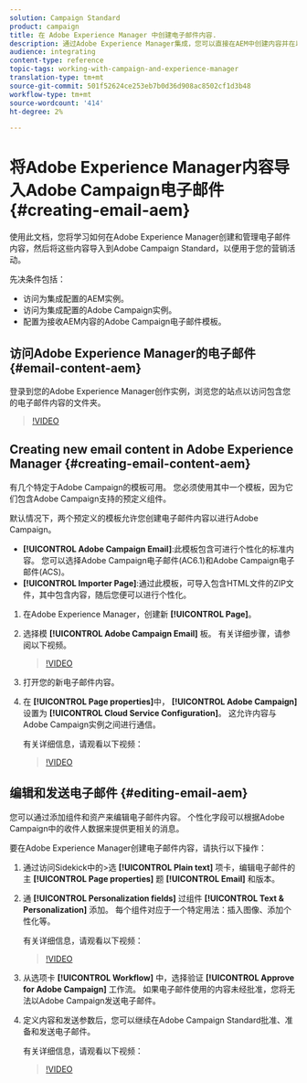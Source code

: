 ```yaml
---
solution: Campaign Standard
product: campaign
title: 在 Adobe Experience Manager 中创建电子邮件内容.
description: 通过Adobe Experience Manager集成，您可以直接在AEM中创建内容并在以后的Adobe Campaign中使用它。
audience: integrating
content-type: reference
topic-tags: working-with-campaign-and-experience-manager
translation-type: tm+mt
source-git-commit: 501f52624ce253eb7b0d36d908ac8502cf1d3b48
workflow-type: tm+mt
source-wordcount: '414'
ht-degree: 2%

---
```



# 将Adobe Experience Manager内容导入Adobe Campaign电子邮件 {#creating-email-aem}

使用此文档，您将学习如何在Adobe Experience Manager创建和管理电子邮件内容，然后将这些内容导入到Adobe Campaign Standard，以便用于您的营销活动。

先决条件包括：

* 访问为集成配置的AEM实例。
* 访问为集成配置的Adobe Campaign实例。
* 配置为接收AEM内容的Adobe Campaign电子邮件模板。

## 访问Adobe Experience Manager的电子邮件 {#email-content-aem}

登录到您的Adobe Experience Manager创作实例，浏览您的站点以访问包含您的电子邮件内容的文件夹。

>[!VIDEO](https://video.tv.adobe.com/v/29996)

## Creating new email content in Adobe Experience Manager {#creating-email-content-aem}

有几个特定于Adobe Campaign的模板可用。 您必须使用其中一个模板，因为它们包含Adobe Campaign支持的预定义组件。

默认情况下，两个预定义的模板允许您创建电子邮件内容以进行Adobe Campaign。

* **[!UICONTROL Adobe Campaign Email]**:此模板包含可进行个性化的标准内容。 您可以选择Adobe Campaign电子邮件(AC6.1)和Adobe Campaign电子邮件(ACS)。
* **[!UICONTROL Importer Page]**:通过此模板，可导入包含HTML文件的ZIP文件，其中包含内容，随后您便可以进行个性化。

1. 在Adobe Experience Manager，创建新 **[!UICONTROL Page]**。

1. 选择模 **[!UICONTROL Adobe Campaign Email]** 板。 有关详细步骤，请参阅以下视频。
   >[!VIDEO](https://video.tv.adobe.com/v/29997)

1. 打开您的新电子邮件内容。

1. 在 **[!UICONTROL Page properties]**&#x200B;中， **[!UICONTROL Adobe Campaign]** 设置为 **[!UICONTROL Cloud Service Configuration]**。 这允许内容与Adobe Campaign实例之间进行通信。

   有关详细信息，请观看以下视频：

   >[!VIDEO](https://video.tv.adobe.com/v/29999)

## 编辑和发送电子邮件 {#editing-email-aem}

您可以通过添加组件和资产来编辑电子邮件内容。 个性化字段可以根据Adobe Campaign中的收件人数据来提供更相关的消息。

要在Adobe Experience Manager创建电子邮件内容，请执行以下操作：

1. 通过访问Sidekick中的>选 **[!UICONTROL Plain text]** 项卡，编辑电子邮件的主 **[!UICONTROL Page properties]** 题 **[!UICONTROL Email]** 和版本。

1. 通 **[!UICONTROL Personalization fields]** 过组件 **[!UICONTROL Text & Personalization]** 添加。 每个组件对应于一个特定用法：插入图像、添加个性化等。

   有关详细信息，请观看以下视频：
   >[!VIDEO](https://video.tv.adobe.com/v/29998)

1. 从选项卡 **[!UICONTROL Workflow]** 中，选择验证 **[!UICONTROL Approve for Adobe Campaign]** 工作流。 如果电子邮件使用的内容未经批准，您将无法以Adobe Campaign发送电子邮件。

1. 定义内容和发送参数后，您可以继续在Adobe Campaign Standard批准、准备和发送电子邮件。

   有关详细信息，请观看以下视频：

   >[!VIDEO](https://video.tv.adobe.com/v/23721)

